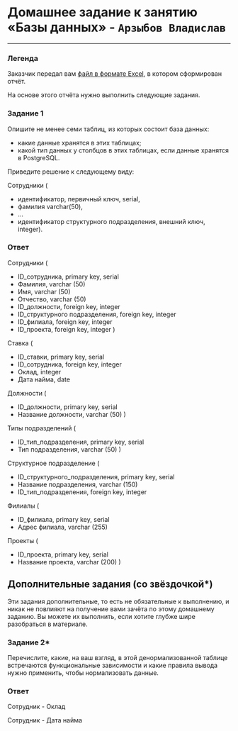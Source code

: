 # Домашнее задание к занятию «Базы данных» - `Арзыбов Владислав`


---
### Легенда

Заказчик передал вам [файл в формате Excel](https://github.com/netology-code/sdb-homeworks/blob/main/resources/hw-12-1.xlsx), в котором сформирован отчёт. 

На основе этого отчёта нужно выполнить следующие задания.

### Задание 1

Опишите не менее семи таблиц, из которых состоит база данных:

- какие данные хранятся в этих таблицах;
- какой тип данных у столбцов в этих таблицах, если данные хранятся в PostgreSQL.

Приведите решение к следующему виду:

Сотрудники (

- идентификатор, первичный ключ, serial,
- фамилия varchar(50),
- ...
- идентификатор структурного подразделения, внешний ключ, integer).

### Ответ

Сотрудники (

   - ID_сотрудника, primary key, serial
   - Фамилия, varchar (50)
   - Имя, varchar (50)
   - Отчество, varchar (50)
   - ID_должности, foreign key, integer
   - ID_структурного подразделения, foreign key, integer
   - ID_филиала, foreign key, integer
   - ID_проекта, foreign key, integer )

Ставка (

   - ID_ставки, primary key, serial
   - ID_сотрудника, foreign key, integer
   - Оклад, integer
   - Дата найма, date

Должности (

   - ID_должности, primary key, serial
   - Название должности, varchar (50) )

Типы подразделений (

   - ID_тип_подразделения, primary key, serial
   - Тип подразделения, varchar (50) )

Структурное подразделение (

   - ID_структурного_подразделения, primary key, serial
   - Название подразделения, varchar (150)
   - ID_тип_подразделения, foreign key, integer

Филиалы (

   - ID_филиала, primary key, serial
   - Адрес филиала, varchar (255)

Проекты (

   - ID_проекта, primary key, serial
   - Название проекта, varchar (200) )


## Дополнительные задания (со звёздочкой*)
Эти задания дополнительные, то есть не обязательные к выполнению, и никак не повлияют на получение вами зачёта по этому домашнему заданию. Вы можете их выполнить, если хотите глубже шире разобраться в материале.


### Задание 2*

Перечислите, какие, на ваш взгляд, в этой денормализованной таблице встречаются функциональные зависимости и какие правила вывода нужно применить, чтобы нормализовать данные.

### Ответ
  
  Сотрудник - Оклад
  
  Сотрудник - Дата найма
